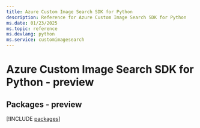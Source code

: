 ```yaml
---
title: Azure Custom Image Search SDK for Python
description: Reference for Azure Custom Image Search SDK for Python
ms.date: 01/23/2025
ms.topic: reference
ms.devlang: python
ms.service: customimagesearch
---
```

# Azure Custom Image Search SDK for Python - preview
## Packages - preview
[!INCLUDE [packages](custom-image-search-index.md)]